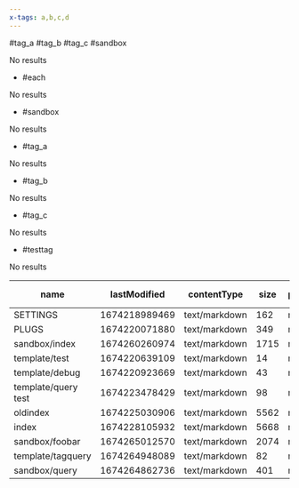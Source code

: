 ```yaml
---
x-tags: a,b,c,d
---
```


#tag_a #tag_b #tag_c
#sandbox
<!-- #query page where #sandbox in tags -->
No results
<!-- /query -->


<!-- #query  tag render [[template/tagquery]] -->
* #each
<!-- #query page where tags in #each -->
No results
<!-- /query -->

* #sandbox
<!-- #query page where tags in #sandbox -->
No results
<!-- /query -->

* #tag_a
<!-- #query page where tags in #tag_a -->
No results
<!-- /query -->

* #tag_b
<!-- #query page where tags in #tag_b -->
No results
<!-- /query -->

* #tag_c
<!-- #query page where tags in #tag_c -->
No results
<!-- /query -->

* #testtag
<!-- #query page where tags in #testtag -->
No results
<!-- /query -->
<!-- /query -->

<!-- #query page -->
|name               |lastModified |contentType  |size|perm|sandbox|tags                                  |x-tags |
|--|--|--|--|--|--|--|--|
|SETTINGS           |1674218989469|text/markdown|162 |rw|     |                                      |       |
|PLUGS              |1674220071880|text/markdown|349 |rw|     |                                      |       |
|sandbox/index      |1674260260974|text/markdown|1715|rw|test1|sandbox,testtag                       |       |
|template/test      |1674220639109|text/markdown|14  |rw|     |                                      |       |
|template/debug     |1674220923669|text/markdown|43  |rw|     |each                                  |       |
|template/query test|1674223478429|text/markdown|98  |rw|     |each                                  |       |
|oldindex           |1674225030906|text/markdown|5562|rw|     |                                      |       |
|index              |1674228105932|text/markdown|5668|rw|     |                                      |       |
|sandbox/foobar     |1674265012570|text/markdown|2074|rw|     |tag_a,tag_b,tag_c,sandbox,each,testtag|a,b,c,d|
|template/tagquery  |1674264948089|text/markdown|82  |rw|     |                                      |       |
|sandbox/query      |1674264862736|text/markdown|401 |rw|     |                                      |       |
<!-- /query -->
